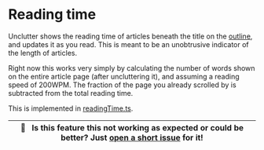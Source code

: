 # Reading time

Unclutter shows the reading time of articles beneath the title on the [outline](https://github.com/lindylearn/unclutter/blob/main/docs/outline.md), and updates it as you read. This is meant to be an unobtrusive indicator of the length of articles.

Right now this works very simply by calculating the number of words shown on the entire article page (after uncluttering it), and assuming a reading speed of 200WPM. The fraction of the page you already scrolled by is subtracted from the total reading time.

This is implemented in [readingTime.ts](https://github.com/lindylearn/unclutter/blob/main/source/content-script/modifications/DOM/readingTime.ts).

| 🐛     **Is this feature this not working as expected or could be better? Just [open a short issue](https://github.com/lindylearn/unclutter/issues/new) for it!** |
| ----------------------------------------------------------------------------------------------------------------------------------------------------------------- |
